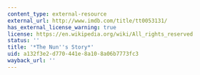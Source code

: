 ```yaml
---
content_type: external-resource
external_url: http://www.imdb.com/title/tt0053131/
has_external_license_warning: true
license: https://en.wikipedia.org/wiki/All_rights_reserved
status: ''
title: '*The Nun''s Story*'
uid: a132f3e2-d770-441e-8a10-8a06b7773fc3
wayback_url: ''
---
```

